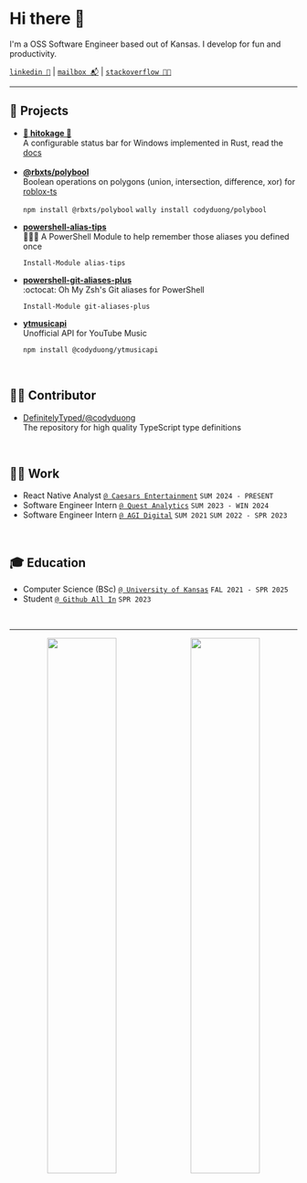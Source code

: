# Hi there 👋

I'm a OSS Software Engineer based out of Kansas. I develop for fun and productivity.

<!--
[`website (under renovation) 🏗️`](https://codyduong.dev/ 'My Personal Website')
|
-->
[`linkedin 💼`](https://www.linkedin.com/in/cody-duong/ 'My LinkedIn')
|
[`mailbox 📬`](mailto:cody.qd@gmail.com 'Send an email')
|
[`stackoverflow 🧑‍💻`](https://stackoverflow.com/users/17954209/cody-duong)
_________________

## 🔧 Projects

<ul>
  <li>
    <a href="https://github.com/codyduong/hitokage"><b>🚧 hitokage 🚧</b></a>
    <div>A configurable status bar for Windows implemented in Rust, read the <a href="https://codyduong.github.io/hitokage/">docs</a></div>
    <br>
  </li>
  <li>
    <a href="https://github.com/codyduong/rbxts-polybool"><b>@rbxts/polybool</b></a>
    <div>Boolean operations on polygons (union, intersection, difference, xor) for <a href="https://roblox-ts.com/">roblox-ts</a></div>
    <p><code>npm install @rbxts/polybool</code> <code>wally install codyduong/polybool</code></p>
  </li>
  <li>
    <a href="https://github.com/codyduong/powershell-alias-tips"><b>powershell-alias-tips</b></a>
    <div>🤔💭🔄 A PowerShell Module to help remember those aliases you defined once</div>
    <p><code>Install-Module alias-tips</code>
  </li>
  <li>
    <a href="https://github.com/codyduong/powershell-git-aliases-plus"><b>powershell-git-aliases-plus</b></a>
    <div>:octocat: Oh My Zsh's Git aliases for PowerShell</div>
    <p><code>Install-Module git-aliases-plus</code>
  </li>
  <li>
    <a href="https://github.com/codyduong/ytmusicapiJS"><b>ytmusicapi</b></a>
    <div>Unofficial API for YouTube Music</div>
    <p><code>npm install @codyduong/ytmusicapi</code>
  </li>
</ul>

<br>

## 👷🏻 Contributor

<ul>
  <li>
    <a href=https://github.com/DefinitelyTyped/DefinitelyTyped/issues?q=sort%3Aupdated-desc%20commenter%3Acodyduong>DefinitelyTyped/@codyduong</a>
    <div>The repository for high quality TypeScript type definitions</div>
  </li>
</ul>

<br>

## 🧑‍💻 Work
- React Native Analyst [`@ Caesars Entertainment`](https://www.caesars.com/) `SUM 2024 - PRESENT`
- Software Engineer Intern [`@ Quest Analytics`](https://questanalytics.com/) `SUM 2023 - WIN 2024`
- Software Engineer Intern [`@ AGI Digital`](https://web.archive.org/web/20210618182354/https://www.agisuretrack.com/) `SUM 2021` `SUM 2022 - SPR 2023`

<br>

## 🎓 Education
<!--
- `Human-Computer Interaction (PhD)` [`@ TBD`]() `TBD`
- `MBA` [`@ TBD`]() `TBD`
-->
- Computer Science (BSc) [`@ University of Kansas`](https://ku.edu/) `FAL 2021 - SPR 2025`
- Student [`@ Github All In`](https://allinopensource.org/) `SPR 2023`

<br>

_________________

<!--
[`/\.[jt]sx?$/`](https://github.com/search?p=1&q=user%3Acodyduong+language%3AJavascript+language%3ATypescript&type=Repositories 'Javascript and Typescript Repositories')

[`/\.ps(md)?1$/`](https://github.com/search?p=1&q=user%3Acodyduong+language%3APowerShell&type=Repositories 'PowerShell Repositories')

[`/\.py$/`](https://github.com/search?p=1&q=user%3Acodyduong+language%3APython&type=Repositories 'Python Repositories')

[`/\.(?![jt]sx?)(?!ps(md)?1)(?!py).*$/`](https://github.com/search?p=1&q=user%3Acodyduong+-language%3AJavascript+-language%3ATypescript+-language%3APython+-language%3APowerShell&type=Repositories 'All Other Repositories')

_________________
-->

<p align="center">
  <img width="49%" align="center" src="https://github-readme-stats.vercel.app/api?username=codyduong&count_private=true&theme=transparent&show_icons=true&show=reviews,prs_merged,prs_merged_percentage"" />
  <img width="49%" align="center" src="https://github-readme-stats.vercel.app/api/top-langs/?username=codyduong&langs_count=14&layout=compact&card_width=460&theme=transparent&exclude_repo=EECS-678,EECS-678-quash,DefinitelyTyped,EECS-665&hide=java,jupyter%20notebook" />
</p>
